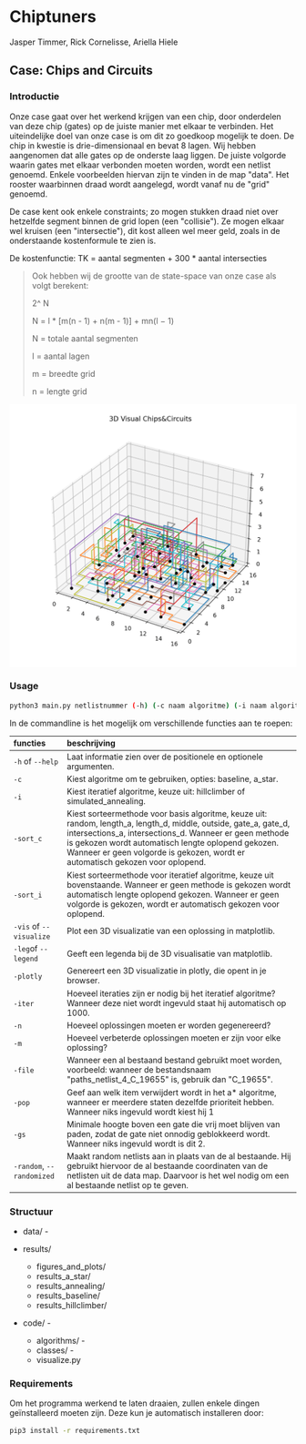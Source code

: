 # Chiptuners

Jasper Timmer, Rick Cornelisse, Ariella Hiele

## Case: Chips and Circuits

### Introductie
Onze case gaat over het werkend krijgen van een chip, door onderdelen van deze chip (gates) op de juiste manier met elkaar te verbinden. Het uiteindelijke doel van onze case is om dit zo goedkoop mogelijk te doen. De chip in kwestie is drie-dimensionaal en bevat 8 lagen. Wij hebben aangenomen dat alle gates op de onderste laag liggen. De juiste volgorde waarin gates met elkaar verbonden moeten worden, wordt een netlist genoemd. Enkele voorbeelden hiervan zijn te vinden in de map "data". Het rooster waarbinnen draad wordt aangelegd, wordt vanaf nu de "grid" genoemd.

De case kent ook enkele constraints; zo mogen stukken draad niet over hetzelfde segment binnen de grid lopen (een "collisie"). Ze mogen elkaar wel kruisen (een "intersectie"), dit kost alleen wel meer geld, zoals in de onderstaande kostenformule te zien is.

De kostenfunctie: TK = aantal segmenten + 300 * aantal intersecties

> Ook hebben wij de grootte van de state-space van onze case als volgt berekent:
>
> 2^ N
>
> N = l * [m(n - 1) + n(m - 1)] + mn(l − 1)
>
> N =  totale aantal segmenten
>
> l = aantal lagen
>
> m = breedte grid
>
> n = lengte grid


<!-- ![visualisatie voorbeeld](https://github.com/JappieeeT/Chiptuners/blob/main/photos/vis.png) -->
<p float="center">
  <img align="center" src="/doc/Example_Solved_grid.png" width="512"/>
</p>


### Usage
```bash
python3 main.py netlistnummer (-h) (-c naam algoritme) (-i naam algoritme) (-vis) (-leg) (-plotly) (-iter N) (-n N) (-m N verbeteringen) (-file bestandsnaam) (-pop indexnummer) (-gs lagen) (-random netlistnummer)
```
In de commandline is het mogelijk om verschillende functies aan te roepen:

| functies               | beschrijving                                                        |
| :--------------------- | :------------------------------------------------------------------ |
| `-h` of `--help`       | Laat informatie zien over de positionele en optionele argumenten.   |
| `-c`                   | Kiest algoritme om te gebruiken, opties: baseline, a_star.          |
| `-i`                   | Kiest iteratief algoritme, keuze uit: hillclimber of simulated_annealing.                           |
| `-sort_c`              | Kiest sorteermethode voor basis algoritme, keuze uit: random, length_a, length_d, middle, outside, gate_a, gate_d, intersections_a, intersections_d. Wanneer er geen methode is gekozen wordt automatisch lengte oplopend gekozen. Wanneer er geen volgorde is gekozen, wordt er automatisch gekozen voor oplopend. |
| `-sort_i`              | Kiest sorteermethode voor iteratief algoritme, keuze uit bovenstaande. Wanneer er geen methode is gekozen wordt automatisch lengte oplopend gekozen. Wanneer er geen volgorde is gekozen, wordt er automatisch gekozen voor oplopend. |
| `-vis` of `--visualize`| Plot een 3D visualizatie van een oplossing in matplotlib.                         |
| `-leg`of `--legend`    | Geeft een legenda bij de 3D visualisatie van matplotlib.                           |
| `-plotly`              | Genereert een 3D visualizatie in plotly, die opent in je browser.             |
| `-iter`                | Hoeveel iteraties zijn er nodig bij het iteratief algoritme? Wanneer deze niet wordt ingevuld staat hij automatisch op 1000. |
| `-n`                   | Hoeveel oplossingen moeten er worden gegenereerd?                   |
| `-m`                   | Hoeveel verbeterde oplossingen moeten er zijn voor elke oplossing?  |
| `-file`                | Wanneer een al bestaand bestand gebruikt moet worden, voorbeeld: wanneer de bestandsnaam "paths_netlist_4_C_19655" is, gebruik dan "C_19655". |
|  `-pop`                | Geef aan welk item verwijdert wordt in het a* algoritme, wanneer er meerdere staten dezelfde prioriteit hebben. Wanneer niks ingevuld wordt kiest hij 1|
|  `-gs`                 | Minimale hoogte boven een gate die vrij moet blijven van paden, zodat de gate niet onnodig geblokkeerd wordt. Wanneer niks ingevuld wordt is dit 2. |
|  `-random`, `--randomized`| Maakt random netlists aan in plaats van de al bestaande. Hij gebruikt hiervoor de al bestaande coordinaten van de netlisten uit de data map. Daarvoor is het wel nodig om een al bestaande netlist op te geven.|


### Structuur
- data/ - 

- results/

    - figures_and_plots/
    - results_a_star/
    - results_annealing/
    - results_baseline/
    - results_hillclimber/

- code/ -

    - algorithms/ -
    - classes/ - 
    - visualize.py

### Requirements
Om het programma werkend te laten draaien, zullen enkele dingen geïnstalleerd moeten zijn. Deze kun je automatisch installeren door: 

```bash
pip3 install -r requirements.txt
```
